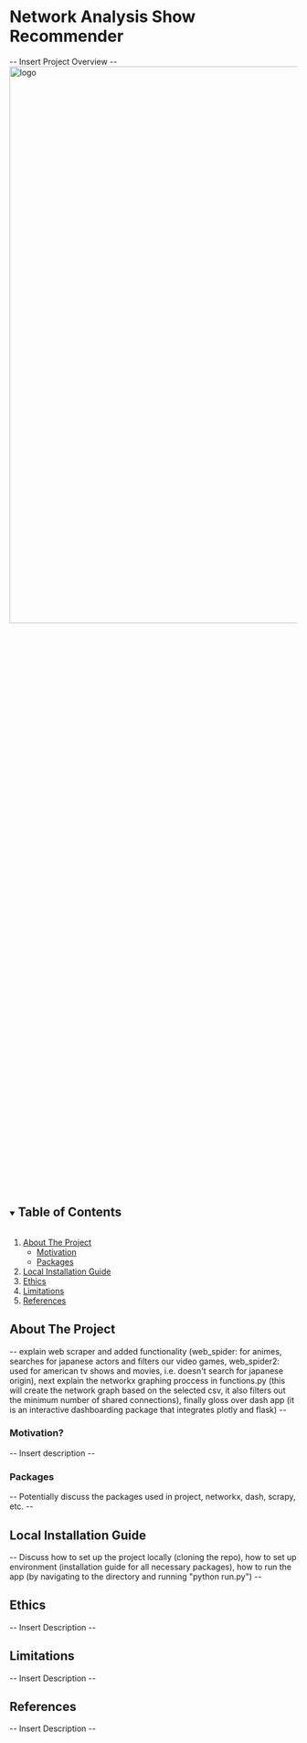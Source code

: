 # Network Analysis Show Recommender
-- Insert Project Overview --
<img src="television.png" alt="logo" height=50% width=150%/>

<!-- TABLE OF CONTENTS -->
<details open="open">
  <summary><h2 style="display: inline-block">Table of Contents</h2></summary>
  <ol>
    <li>
      <a href="#About-The-Project">About The Project</a>
      <ul>
        <li><a href="#Motivation">Motivation</a></li>
        <li><a href="#Packages">Packages</a></li>
      </ul>
    </li>
    <li><a href="#installation-guide">Local Installation Guide</a></li>
    <li><a href="#Ethics">Ethics</a></li>
    <li><a href="#Limitations">Limitations</a></li>
    <li><a href="#References">References</a></li>
  </ol>
</details>

<!-- ABOUT THE PROJECT -->
## About The Project
-- explain web scraper and added functionality (web_spider: for animes, searches for japanese actors and filters our video games, web_spider2: used for american tv shows and movies, i.e. doesn't search for japanese origin), next explain the networkx graphing proccess in functions.py (this will create the network graph based on the selected csv, it also filters out the minimum number of shared connections), finally gloss over dash app (it is an interactive dashboarding package that integrates plotly and flask) -- 

### Motivation?
-- Insert description -- 

### Packages
-- Potentially discuss the packages used in project, networkx, dash, scrapy, etc. --

<!-- INSTALLATION GUIDE -->
## Local Installation Guide
-- Discuss how to set up the project locally (cloning the repo), how to set up environment (installation guide for all necessary packages), how to run the app (by navigating to the directory and running "python run.py") --

<!-- ETHICS -->
## Ethics 
-- Insert Description --

<!-- LIMITATIONS -->
## Limitations
-- Insert Description --

<!-- REFERENCES -->
## References
-- Insert Description --